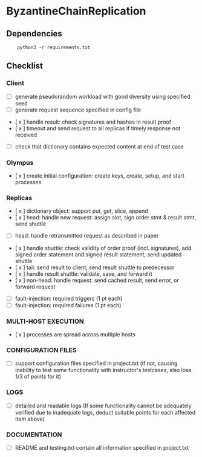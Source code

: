# ByzantineChainReplication


## Dependencies

```
    python3 -r requirements.txt
```

## Checklist

### Client

- [ ] generate pseudorandom workload with good diversity using specified seed  
- [ ] generate request sequence specified in config file  
- [ x ] handle result: check signatures and hashes in result proof  
- [ x ] timeout and send request to all replicas if timely response not received  
- [ ] check that dictionary contains expected content at end of test case  

### Olympus

- [ x ] create initial configuration: create keys, create, setup, and start processes  

### Replicas

- [ x ] dictionary object: support put, get, slice, append  
- [ x ] head: handle new request: assign slot, sign order stmt & result stmt, send shuttle  
- [ ] head: handle retransmitted request as described in paper  
- [ x ] handle shuttle: check validity of order proof (incl. signatures), add signed order statement and signed result statement, send updated shuttle  
- [ x ] tail: send result to client; send result shuttle to predecessor  
- [ x ] handle result shuttle: validate, save, and forward it  
- [ x ] non-head: handle request: send cached result, send error, or forward request  
- [ ] fault-injection: required triggers (1 pt each)  
- [ ] fault-injection: required failures (1 pt each)  

### MULTI-HOST EXECUTION  
- [ x ] processes are spread across multiple hosts  

### CONFIGURATION FILES  
- [ ] support configuration files specified in project.txt (if not, causing inability to test some functionality with instructor's testcases, also lose 1/3 of points for it)  

### LOGS  
- [ ] detailed and readable logs (If some functionality cannot be adequately verified due to inadequate logs, deduct suitable points for each affected item above)  

### DOCUMENTATION  
- [ ] README and testing.txt contain all information specified in project.txt  
